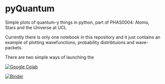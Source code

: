 # pyQuantum
Simple plots of quantum-y things in python, part of PHAS0004: Atoms, Stars and the Universe at UCL

Currently there is only one notebook in this repository and it just contains an example of plotting wavefunctions, probability distribtuions and wave-packets.

There are two simple ways of launching the 

[![Google Colab](https://colab.research.google.com/img/colab_favicon.ico)](https://colab.research.google.com/github/nichol77/pyQuantum/blob/main/introToWavefunctions.ipynb)

[![Binder](https://mybinder.org/badge_logo.svg)](https://mybinder.org/v2/gh/nichol77/pyQuantum/master)



